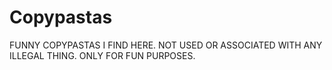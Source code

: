 # Copypastas

FUNNY COPYPASTAS I FIND HERE. NOT USED OR ASSOCIATED WITH ANY ILLEGAL THING. ONLY FOR FUN PURPOSES.
